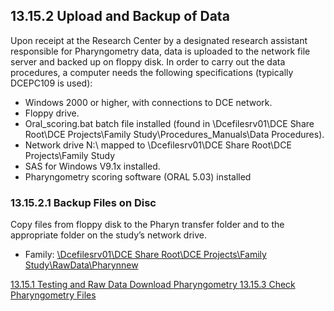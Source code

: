 ## 13.15.2 Upload and Backup of Data

Upon receipt at the Research Center by a designated research assistant responsible for Pharyngometry data, data is uploaded to the network file server and backed up on floppy disk.  In order to carry out the data procedures, a computer needs the following specifications (typically DCEPC109 is used):

* Windows 2000 or higher, with connections to DCE network.
* Floppy drive.
* Oral_scoring.bat batch file installed (found in \\Dcefilesrv01\DCE Share Root\DCE Projects\Family Study\Procedures_Manuals\Data Procedures\).
* Network drive N:\ mapped to \\Dcefilesrv01\DCE Share Root\DCE Projects\Family Study
* SAS for Windows V9.1x installed.
* Pharyngometry scoring software (ORAL 5.03) installed

### 13.15.2.1 Backup Files on Disc

Copy files from floppy disk to the Pharyn transfer folder and to the appropriate folder on the study’s network drive.

* Family:  <u>\\Dcefilesrv01\DCE Share Root\DCE Projects\Family Study\RawData\Pharynnew</u>


<div class="center">
<div class="btn-group">
  <a href=":pages_path:/manuals/pharyngometry/13-15-01-testing-raw-data-dl.md" class="btn btn-default">
    <span class="glyphicon glyphicon-chevron-left"></span>
    13.15.1 Testing and Raw Data Download
  </a>

  <a href=":pages_path:/manuals/pharyngometry" class="btn btn-default">
    <span class="glyphicon glyphicon-chevron-up"></span>
    Pharyngometry
  </a>

  <a href=":pages_path:/manuals/pharyngometry/13-15-03-check-pharyn-files.md" class="btn btn-success">
    13.15.3 Check Pharyngometry Files
    <span class="glyphicon glyphicon-chevron-right"></span>
  </a>
</div>
</div>
